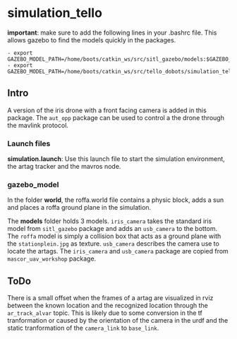 # simulation_tello

**important**: make sure to add the following lines in your .bashrc file. This allows gazebo to find the models quickly in the packages.
	
	- export GAZEBO_MODEL_PATH=/home/boots/catkin_ws/src/sitl_gazebo/models:$GAZEBO_MODEL_PATH
	- export GAZEBO_MODEL_PATH=/home/boots/catkin_ws/src/tello_dobots/simulation_tello/gazebo_model/models:$GAZEBO_MODEL_PATH

## Intro
A version of the iris drone with a front facing camera is added in this package. The `aut_opp` package can be used to control a the drone through the mavlink protocol. 
 
### Launch files
	
**simulation.launch**: Use this launch file to start the simulation environment, the artag tracker and the mavros node.  

### gazebo_model
In the folder **world**, the roffa.world file contains a physic block, adds a sun and places a roffa ground plane in the simulation.

The **models** folder holds 3 models. `iris_camera` takes the standard iris model from `sitl_gazebo` package and adds an `usb_camera` to the bottom. The `roffa` model is simply a collision box that acts as a ground plane with the `stationplein.jpg` as texture. `usb_camera` describes the camera use to locate the artags. The `iris_camera` and `usb_camera` package are copied from `mascor_uav_workshop` package. 

## ToDo

There is a small offset when the frames of a artag are visualized in rviz between the known location and the recognized location through the `ar_track_alvar` topic. This is likely due to some conversion in the tf tranformation or caused by the orientation of the camera in the urdf and the static tranformation of the `camera_link` to `base_link`. 
